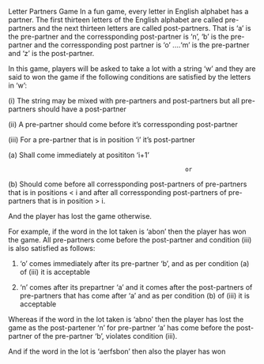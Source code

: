 Letter Partners Game
In a fun game, every letter in English alphabet has a partner. The first thirteen letters of the English alphabet are called pre-partners and the next thirteen letters are called post-partners. That is ‘a’ is the pre-partner and the corressponding post-partner is ‘n’, ‘b’ is the pre-partner and the corressponding post partner is ‘o’ ....‘m’ is the pre-partner and ‘z’ is the post-partner.

In this game, players will be asked to take a lot with a string ‘w’ and they are said to won the game if the following conditions are satisfied by the letters in ‘w’:

(i) The string may be mixed with pre-partners and post-partners but all pre-partners should have a post-partner

(ii) A pre-partner should come before it’s corressponding post-partner

(iii) For a pre-partner that is in position ‘i’ it’s post-partner

(a) Shall come immediately at posititon ‘i+1’

                                                      or

(b) Should come before all corressponding post-partners of pre-partners that is in positions < i and after all corressponding post-partners of pre-partners that is in position > i.

And the player has lost the game otherwise.

For example, if the word in the lot taken is ‘abon’ then the player has won the game. All pre-partners come before the post-partner and condition (iii) is also satisfied as follows:

1) ‘o’ comes immediately after its pre-partner ‘b’, and as per condition (a) of (iii) it is acceptable

2) ‘n’ comes after its prepartner ‘a’ and it comes after the post-partners of pre-partners that has come after ‘a’ and as per condition (b) of (iii) it is acceptable

Whereas if the word in the lot taken is ‘abno’ then the player has lost the game as the post-partener ‘n’ for pre-partner ‘a’ has come before the post-partner of the pre-partner ‘b’, violates condition (iii).

And if the word in the lot is ‘aerfsbon’ then also the player has won

